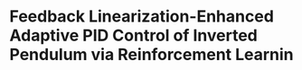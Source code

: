 # Feedback Linearization-Enhanced Adaptive PID Control of Inverted Pendulum via Reinforcement Learnin
